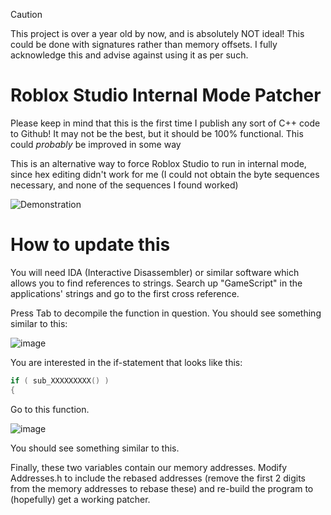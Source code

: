 > [!CAUTION]
> This project is over a year old by now, and is absolutely NOT ideal! This could be done with signatures rather than memory offsets. I fully acknowledge this and advise against using it as per such.


# Roblox Studio Internal Mode Patcher
Please keep in mind that this is the first time I publish any sort of C++ code to Github!
It may not be the best, but it should be 100% functional. This could *probably* be improved in some way

This is an alternative way to force Roblox Studio to run in internal mode, since hex editing didn't work for me (I could not obtain the byte sequences necessary, and none of the sequences I found worked)

![Demonstration](https://github.com/the-wawa/StudioPatcher/assets/83979811/4140fde7-ec9e-4c17-923f-7899fac46a86)

# How to update this
You will need IDA (Interactive Disassembler) or similar software which allows you to find references to strings.
Search up "GameScript" in the applications' strings and go to the first cross reference.

Press Tab to decompile the function in question.
You should see something similar to this:

![image](https://github.com/the-wawa/StudioPatcher/assets/83979811/f4d53ebb-89b6-4808-8389-708687afbfed)

You are interested in the if-statement that looks like this:
```cpp
if ( sub_XXXXXXXXX() )
{
```

Go to this function.

![image](https://github.com/the-wawa/StudioPatcher/assets/83979811/d7814fed-bf55-475d-9832-05c84448d653)

You should see something similar to this.

Finally, these two variables contain our memory addresses.
Modify Addresses.h to include the rebased addresses (remove the first 2 digits from the memory addresses to rebase these) and re-build the program to (hopefully) get a working patcher.
